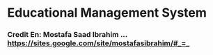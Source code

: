 # Educational Management System

### Credit En: Mostafa Saad Ibrahim ... https://sites.google.com/site/mostafasibrahim/#_=_

